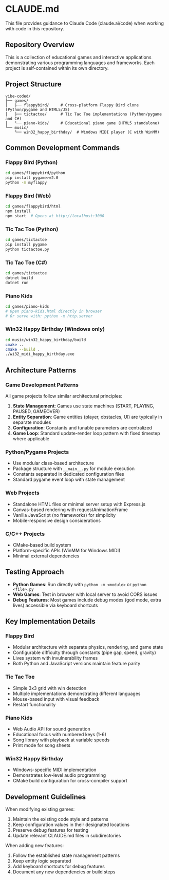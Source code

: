 # CLAUDE.md

This file provides guidance to Claude Code (claude.ai/code) when working with code in this repository.

## Repository Overview

This is a collection of educational games and interactive applications demonstrating various programming languages and frameworks. Each project is self-contained within its own directory.

## Project Structure

```
vibe-coded/
├── games/
│   ├── flappybird/     # Cross-platform Flappy Bird clone (Python/pygame and HTML5/JS)
│   ├── tictactoe/      # Tic Tac Toe implementations (Python/pygame and C#)
│   └── piano-kids/     # Educational piano game (HTML5 standalone)
└── music/
    └── win32_happy_birthday/  # Windows MIDI player (C with WinMM)
```

## Common Development Commands

### Flappy Bird (Python)
```bash
cd games/flappybird/python
pip install pygame>=2.0
python -m myflappy
```

### Flappy Bird (Web)
```bash
cd games/flappybird/html
npm install
npm start  # Opens at http://localhost:3000
```

### Tic Tac Toe (Python)
```bash
cd games/tictactoe
pip install pygame
python tictactoe.py
```

### Tic Tac Toe (C#)
```bash
cd games/tictactoe
dotnet build
dotnet run
```

### Piano Kids
```bash
cd games/piano-kids
# Open piano-kids.html directly in browser
# Or serve with: python -m http.server
```

### Win32 Happy Birthday (Windows only)
```bash
cd music/win32_happy_birthday/build
cmake ..
cmake --build .
./wi32_midi_happy_birthday.exe
```

## Architecture Patterns

### Game Development Patterns

All game projects follow similar architectural principles:

1. **State Management**: Games use state machines (START, PLAYING, PAUSED, GAMEOVER)
2. **Entity Separation**: Game entities (player, obstacles, UI) are typically in separate modules
3. **Configuration**: Constants and tunable parameters are centralized
4. **Game Loop**: Standard update-render loop pattern with fixed timestep where applicable

### Python/Pygame Projects

- Use modular class-based architecture
- Package structure with `__main__.py` for module execution
- Constants separated in dedicated configuration files
- Standard pygame event loop with state management

### Web Projects

- Standalone HTML files or minimal server setup with Express.js
- Canvas-based rendering with requestAnimationFrame
- Vanilla JavaScript (no frameworks) for simplicity
- Mobile-responsive design considerations

### C/C++ Projects

- CMake-based build system
- Platform-specific APIs (WinMM for Windows MIDI)
- Minimal external dependencies

## Testing Approach

- **Python Games**: Run directly with `python -m <module>` or `python <file>.py`
- **Web Games**: Test in browser with local server to avoid CORS issues
- **Debug Features**: Most games include debug modes (god mode, extra lives) accessible via keyboard shortcuts

## Key Implementation Details

### Flappy Bird
- Modular architecture with separate physics, rendering, and game state
- Configurable difficulty through constants (pipe gap, speed, gravity)
- Lives system with invulnerability frames
- Both Python and JavaScript versions maintain feature parity

### Tic Tac Toe
- Simple 3x3 grid with win detection
- Multiple implementations demonstrating different languages
- Mouse-based input with visual feedback
- Restart functionality

### Piano Kids
- Web Audio API for sound generation
- Educational focus with numbered keys (1-6)
- Song library with playback at variable speeds
- Print mode for song sheets

### Win32 Happy Birthday
- Windows-specific MIDI implementation
- Demonstrates low-level audio programming
- CMake build configuration for cross-compiler support

## Development Guidelines

When modifying existing games:
1. Maintain the existing code style and patterns
2. Keep configuration values in their designated locations
3. Preserve debug features for testing
4. Update relevant CLAUDE.md files in subdirectories

When adding new features:
1. Follow the established state management patterns
2. Keep entity logic separated
3. Add keyboard shortcuts for debug features
4. Document any new dependencies or build steps